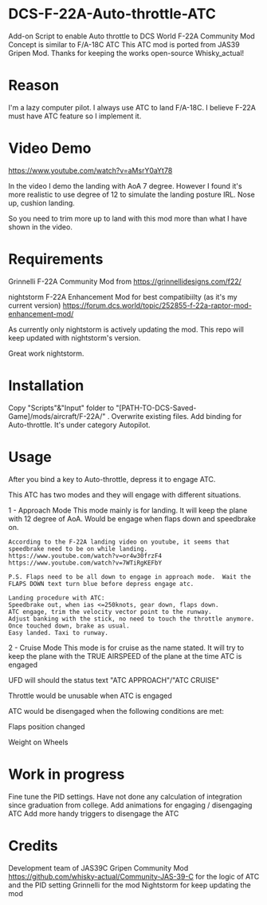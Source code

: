 # DCS-F-22A-Auto-throttle-ATC
Add-on Script to enable Auto throttle to DCS World F-22A Community Mod
Concept is similar to F/A-18C ATC 
This ATC mod is ported from JAS39 Gripen Mod.  Thanks for keeping the works open-source Whisky_actual!

# Reason
I'm a lazy computer pilot.  I always use ATC to land F/A-18C.  I believe F-22A must have ATC feature so I implement it.

# Video Demo

https://www.youtube.com/watch?v=aMsrY0aYt78

In the video I demo the landing with AoA 7 degree.  However I found it's more realistic to use degree of 12 to simulate the landing posture IRL. Nose up, cushion landing.

So you need to trim more up to land with this mod more than what I have shown in the video.
 

# Requirements
Grinnelli F-22A Community Mod from https://grinnellidesigns.com/f22/

nightstorm F-22A Enhancement Mod for best compatibiilty (as it's my current version) https://forum.dcs.world/topic/252855-f-22a-raptor-mod-enhancement-mod/

As currently only nightstorm is actively updating the mod.  This repo will keep updated with nightstorm's version.

Great work nightstorm.


# Installation
Copy "Scripts"&"Input" folder to "[PATH-TO-DCS-Saved-Game]/mods/aircraft/F-22A/" .  Overwrite existing files.
Add binding for Auto-throttle. It's under category Autopilot.

# Usage
After you bind a key to Auto-throttle, depress it to engage ATC.

This ATC has two modes and they will engage with different situations.

1 - Approach Mode
    This mode mainly is for landing. It will keep the plane with 12 degree of AoA.
    Would be engage when flaps down and speedbrake on.

    According to the F-22A landing video on youtube, it seems that speedbrake need to be on while landing.
    https://www.youtube.com/watch?v=or4w30frzF4
    https://www.youtube.com/watch?v=7WTiRgKEFbY

    P.S. Flaps need to be all down to engage in approach mode.  Wait the FLAPS DOWN text turn blue before depress engage atc.
    
    Landing procedure with ATC: 
    Speedbrake out, when ias <=250knots, gear down, flaps down.
    ATC engage, trim the velocity vector point to the runway.
    Adjust banking with the stick, no need to touch the throttle anymore.
    Once touched down, brake as usual.
    Easy landed. Taxi to runway.

2 - Cruise Mode
    This mode is for cruise as the name stated. It will try to keep the plane with the TRUE AIRSPEED of the plane at the time ATC is engaged



UFD will should the status text "ATC APPROACH"/"ATC CRUISE"

Throttle would be unusable when ATC is engaged

ATC would be disengaged when the following conditions are met:

Flaps position changed

Weight on Wheels

# Work in progress
Fine tune the PID settings.  Have not done any calculation of integration since graduation from college.
Add animations for engaging / disengaging ATC
Add more handy triggers to disengage the ATC

# Credits
Development team of JAS39C Gripen Community Mod https://github.com/whisky-actual/Community-JAS-39-C for the logic of ATC and the PID setting
Grinnelli for the mod
Nightstorm for keep updating the mod
